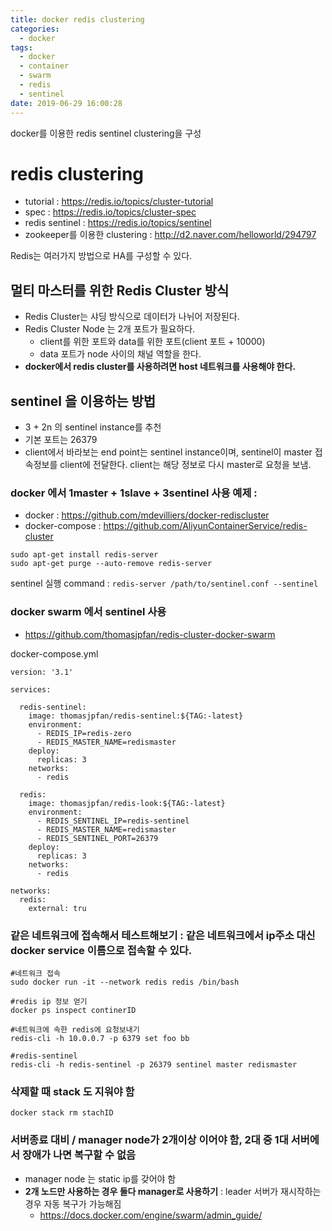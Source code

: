 ```yaml
---
title: docker redis clustering
categories:
  - docker
tags:
  - docker
  - container
  - swarm
  - redis
  - sentinel
date: 2019-06-29 16:00:28
---
```



docker를 이용한 redis sentinel clustering을 구성

# redis clustering

- tutorial : https://redis.io/topics/cluster-tutorial
- spec : https://redis.io/topics/cluster-spec
- redis sentinel : https://redis.io/topics/sentinel
- zookeeper를 이용한 clustering : http://d2.naver.com/helloworld/294797

Redis는 여러가지 방법으로 HA를 구성할 수 있다. 

## 멀티 마스터를 위한 Redis Cluster 방식

- Redis Cluster는 샤딩 방식으로 데이터가 나뉘어 저장된다.
- Redis Cluster Node 는 2개 포트가 필요하다. 
  - client를 위한 포트와 data를 위한 포트(client 포트 + 10000)
  - data 포트가 node 사이의 채널 역할을 한다.
- **docker에서 redis cluster를 사용하려면 host 네트워크를 사용해야 한다.**

## sentinel 을 이용하는 방법

- 3 + 2n 의 sentinel instance를 추천
- 기본 포트는 26379
- client에서 바라보는 end point는 sentinel instance이며, sentinel이 master 접속정보를 client에 전달한다. client는 해당 정보로 다시 master로 요청을 보냄.

### docker 에서 1master + 1slave + 3sentinel 사용 예제 :

- docker : https://github.com/mdevilliers/docker-rediscluster
- docker-compose : https://github.com/AliyunContainerService/redis-cluster
```sbtshell
sudo apt-get install redis-server
sudo apt-get purge --auto-remove redis-server
```

sentinel 실행 command : `redis-server /path/to/sentinel.conf --sentinel`


### docker swarm 에서 sentinel 사용
- https://github.com/thomasjpfan/redis-cluster-docker-swarm

docker-compose.yml 
```sbtshell
version: '3.1'

services:

  redis-sentinel:
    image: thomasjpfan/redis-sentinel:${TAG:-latest}
    environment:
      - REDIS_IP=redis-zero
      - REDIS_MASTER_NAME=redismaster
    deploy:
      replicas: 3
    networks:
      - redis

  redis:
    image: thomasjpfan/redis-look:${TAG:-latest}
    environment:
      - REDIS_SENTINEL_IP=redis-sentinel
      - REDIS_MASTER_NAME=redismaster
      - REDIS_SENTINEL_PORT=26379
    deploy:
      replicas: 3
    networks:
      - redis

networks:
  redis:
    external: tru
```

### 같은 네트워크에 접속해서 테스트해보기 : 같은 네트워크에서 ip주소 대신 docker service 이름으로 접속할 수 있다.

```sbtshell
#네트워크 접속
sudo docker run -it --network redis redis /bin/bash

#redis ip 정보 얻기
docker ps inspect continerID

#네트워크에 속한 redis에 요청보내기
redis-cli -h 10.0.0.7 -p 6379 set foo bb

#redis-sentinel
redis-cli -h redis-sentinel -p 26379 sentinel master redismaster

```

### 삭제할 때 stack 도 지워야 함

```sbtshell
docker stack rm stachID
```

### 서버종료 대비 / manager node가 2개이상 이어야 함, 2대 중 1대 서버에서 장애가 나면 복구할 수 없음
- manager node 는 static ip를 갖어야 함
- **2개 노드만 사용하는 경우 둘다 manager로 사용하기** : leader 서버가 재시작하는 경우 자동 복구가 가능해짐
  - https://docs.docker.com/engine/swarm/admin_guide/